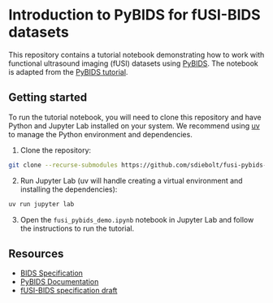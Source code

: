 # Introduction to PyBIDS for fUSI-BIDS datasets

This repository contains a tutorial notebook demonstrating how to work with functional
ultrasound imaging (fUSI) datasets using
[PyBIDS](https://github.com/bids-standard/pybids). The notebook is adapted from the
[PyBIDS tutorial](https://bids-standard.github.io/pybids/examples/pybids_tutorial.html).

## Getting started

To run the tutorial notebook, you will need to clone this repository and have Python and
Jupyter Lab installed on your system. We recommend using
[uv](https://docs.astral.sh/uv/) to manage the Python environment and dependencies.

1. Clone the repository:

```bash
git clone --recurse-submodules https://github.com/sdiebolt/fusi-pybids-demo.git
```

2. Run Jupyter Lab (uv will handle creating a virtual environment and installing the
   dependencies):

```bash
uv run jupyter lab
```

3. Open the `fusi_pybids_demo.ipynb` notebook in Jupyter Lab and follow the instructions
   to run the tutorial.

## Resources

- [BIDS Specification](https://bids-specification.readthedocs.io/en/stable/)
- [PyBIDS Documentation](https://bids-standard.github.io/pybids/)
- [fUSI-BIDS specification draft](https://docs.google.com/document/d/1W3z01mf1E8cfg_OY7ZGqeUeOKv659jCHQBXavtmT-T8/edit?usp=sharing)
